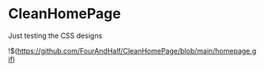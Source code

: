 # CleanHomePage

Just testing the CSS designs

!$(https://github.com/FourAndHalf/CleanHomePage/blob/main/homepage.gif)
